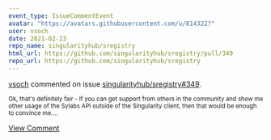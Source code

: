 ```yaml
---
event_type: IssueCommentEvent
avatar: "https://avatars.githubusercontent.com/u/814322?"
user: vsoch
date: 2021-02-23
repo_name: singularityhub/sregistry
html_url: https://github.com/singularityhub/sregistry/pull/349
repo_url: https://github.com/singularityhub/sregistry
---
```


<a href='https://github.com/vsoch' target='_blank'>vsoch</a> commented on issue <a href='https://github.com/singularityhub/sregistry/pull/349' target='_blank'>singularityhub/sregistry#349</a>.

<small>Ok, that's definitely fair - If you can get support from others in the community and show me other usage of the Sylabs API outside of the Singularity client, then that would be enough to convince me....</small>

<a href='https://github.com/singularityhub/sregistry/pull/349' target='_blank'>View Comment</a>
